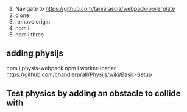 1. Navigate to https://github.com/taniarascia/webpack-boilerplate
2. clone
3. remove origin
4. npm i
5. npm i three

## adding physijs

npm i physis-webpack
npm i worker-loader
https://github.com/chandlerprall/Physijs/wiki/Basic-Setup

## Test physics by adding an obstacle to collide with
